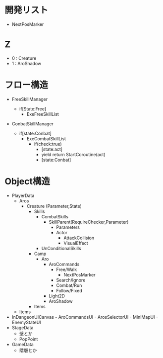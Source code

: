 ﻿# 開発リスト
 - NextPosMarker

# Z
 - 0 : Creature
 - 1 : AroShadow


# フロー構造
 - FreeSkillManager
	- if[State:Free]
		- ExeFreeSkillList

 - ConbatSkillManager
	- if[state:Conbat]
		- ExeCombatSkillList
			- if(check:true)
				- [state:act]
				- yield return StartCoroutine(act)
				- [state:Conbat]
 

# Object構造
- PlayerData
	- Aros
		- Creature (Parameter,State)
			- Skills
				- CombatSkills
					- SkillParent(RequireChecker,Parameter)
						- Parameters
						- Actor
							- AttackCollision
							- VisualEffect
				- UnConditionalSkills
			- Camp
				- Aro
					- AroCommands
						- Free/Walk
							- NextPosMarker
						- Search/Ignore
						- Combat/Run
						- Follow/Fixed
					- Light2D
					- AroShadow
			- Items
	- Items
- InDangeonUICanvas
		- AroCommandsUI
		- ArosSelectorUI
		- MiniMapUI
		- EnemyStateUI
- StageData
	- 壁とか
	- PopPoint
- GameData
	- 階層とか